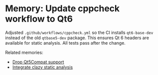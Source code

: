 # Memory: Update cppcheck workflow to Qt6

Adjusted `.github/workflows/cppcheck.yml` so the CI installs `qt6-base-dev` instead of the old `qtbase5-dev` package. This ensures Qt 6 headers are available for static analysis. All tests pass after the change.

Related memories:
- [Drop Qt5Compat support](2025-06-24T183813Z-drop-qt5compat.md)
- [Integrate clazy static analysis](2025-06-25T230000Z-clazy-checks.md)
